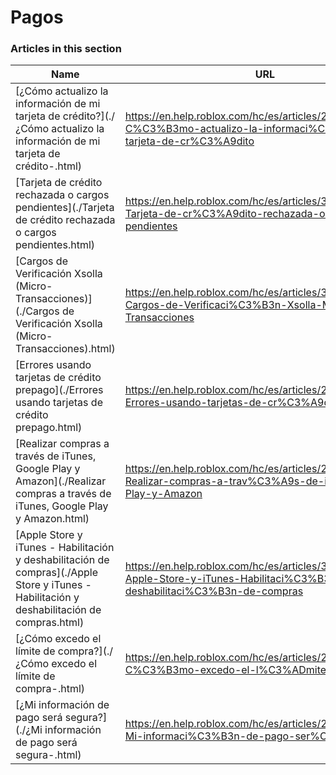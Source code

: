 # Pagos  
### Articles in this section
Name|URL
-|-
[¿Cómo actualizo la información de mi tarjeta de crédito?](./¿Cómo actualizo la información de mi tarjeta de crédito-.html) |https://en.help.roblox.com/hc/es/articles/203312560--C%C3%B3mo-actualizo-la-informaci%C3%B3n-de-mi-tarjeta-de-cr%C3%A9dito
[Tarjeta de crédito rechazada o cargos pendientes](./Tarjeta de crédito rechazada o cargos pendientes.html) |https://en.help.roblox.com/hc/es/articles/360000359923-Tarjeta-de-cr%C3%A9dito-rechazada-o-cargos-pendientes
[Cargos de Verificación Xsolla (Micro-Transacciones)](./Cargos de Verificación Xsolla (Micro-Transacciones).html) |https://en.help.roblox.com/hc/es/articles/360016750311-Cargos-de-Verificaci%C3%B3n-Xsolla-Micro-Transacciones
[Errores usando tarjetas de crédito prepago](./Errores usando tarjetas de crédito prepago.html) |https://en.help.roblox.com/hc/es/articles/203312680-Errores-usando-tarjetas-de-cr%C3%A9dito-prepago
[Realizar compras a través de iTunes, Google Play y Amazon](./Realizar compras a través de iTunes, Google Play y Amazon.html) |https://en.help.roblox.com/hc/es/articles/203312760-Realizar-compras-a-trav%C3%A9s-de-iTunes-Google-Play-y-Amazon
[Apple Store y iTunes - Habilitación y deshabilitación de compras](./Apple Store y iTunes - Habilitación y deshabilitación de compras.html) |https://en.help.roblox.com/hc/es/articles/360029554512-Apple-Store-y-iTunes-Habilitaci%C3%B3n-y-deshabilitaci%C3%B3n-de-compras
[¿Cómo excedo el límite de compra?](./¿Cómo excedo el límite de compra-.html) |https://en.help.roblox.com/hc/es/articles/203312670--C%C3%B3mo-excedo-el-l%C3%ADmite-de-compra
[¿Mi información de pago será segura?](./¿Mi información de pago será segura-.html) |https://en.help.roblox.com/hc/es/articles/203312590--Mi-informaci%C3%B3n-de-pago-ser%C3%A1-segura